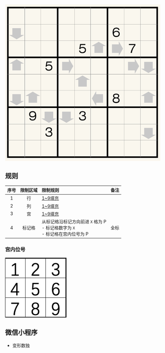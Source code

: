 ![](../../../../../images/sudoku/寻位数独.png)

## 规则
| 序号 | 限制区域 | 限制规则 | 备注 |
| :---: | :---: | :--- | :---: |
| 1 | 行 | [1~9填充] | |
| 2 | 列 | [1~9填充] | |
| 3 | 宫 | [1~9填充] | |
| 4 | 标记格 | 从标记格沿标记方向前进 `X` 格为 P<br/>- 标记格数字为 `X`<br/>- 标记格在宫内位号为 P  | 全标 |

### 宫内位号
![宫内位号](../../../../../images/宫内位号.png)

## 微信小程序
- 变形数独

[1~9填充]: ../../../../../../rules.md#1~9填充